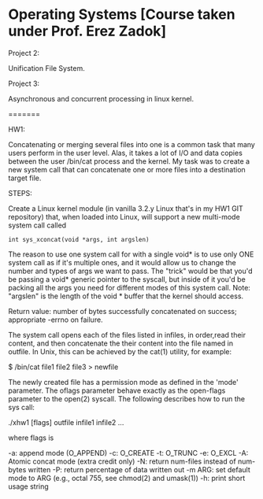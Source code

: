 Operating Systems [Course taken under Prof. Erez Zadok]
======

Project 2: 

Unification File System.

Project 3:

Asynchronous and concurrent processing in linux kernel.

=======

HW1:

Concatenating or merging several files into one is a common task that many users perform in the user level.  Alas, it takes a lot of I/O and data copies between the user /bin/cat process and the kernel. My task was to create a new system call that can concatenate one or more files into a destination target file.

STEPS:

Create a Linux kernel module (in vanilla 3.2.y Linux that's in my HW1 GIT repository) that, when loaded into Linux, will support a new multi-mode system call called

	int sys_xconcat(void *args, int argslen)
	
The reason to use one system call for with a single void* is to use only ONE system call as if it's multiple ones, and it
would allow us to change the number and types of args we want to pass.  The "trick" would be that you'd be passing a void* generic pointer to the syscall, but inside of it you'd be packing all the args you need for different modes of this system call.  Note: "argslen" is the length of the void * buffer that the kernel should access.

Return value: number of bytes successfully concatenated on success; appropriate -errno on failure.

The system call opens each of the files listed in infiles, in order,read their content, and then concatenate the their content into the file named in outfile.  In Unix, this can be achieved by the cat(1) utility, for example:

$ /bin/cat file1 file2 file3 > newfile

The newly created file has a permission mode as defined in the 'mode' parameter. The oflags parameter behave exactly as the open-flags parameter to the open(2) syscall. The following describes how to run the sys call:

./xhw1 [flags] outfile infile1 infile2 ...

where flags is

-a: append mode (O_APPEND)
-c: O_CREATE
-t: O_TRUNC
-e: O_EXCL
-A: Atomic concat mode (extra credit only)
-N: return num-files instead of num-bytes written
-P: return percentage of data written out
-m ARG: set default mode to ARG (e.g., octal 755, see chmod(2) and umask(1))
-h: print short usage string
